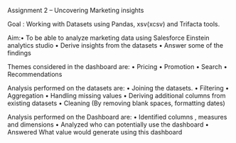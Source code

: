 Assignment 2 – Uncovering Marketing insights


Goal : Working with Datasets  using Pandas, xsv(xcsv) and Trifacta tools.

Aim:• To be able to analyze marketing data using Salesforce Einstein analytics studio
• Derive insights from the datasets
• Answer some of the findings



Themes considered in the dashboard are:
• Pricing
• Promotion
• Search
• Recommendations



Analysis performed on the datasets are:
• Joining the datasets.
• Filtering
• Aggregation
• Handling missing values
• Deriving additional columns from existing datasets
• Cleaning (By removing blank spaces, formatting dates)



Analysis performed on the Dashboard are:
• Identified columns , measures and dimensions
• Analyzed who can potentially use the dashboard
• Answered What value would generate using this dashboard
